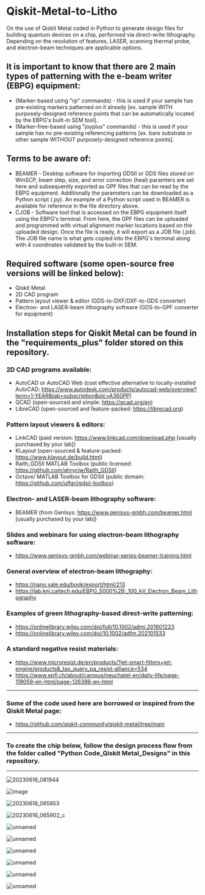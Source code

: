 # Qiskit-Metal-to-Litho
On the use of Qiskit Metal coded in Python to generate design files for building quantum devices on a chip, performed via direct-write lithography. Depending on the resolution of features, LASER, scanning thermal probe, and electron-beam techniques are applicable options.

## It is important to know that there are 2 main types of patterning with the e-beam writer (EBPG) equipment: 
- (Marker-based using "rp" commands) - this is used if your sample has pre-existing markers patterned on it already [ex. sample WITH purposely-designed reference points that can be automatically located by the EBPG's built-in SEM tool].
- (Marker-free-based using "joyplus" commands) - this is used if your sample has no pre-existing referencing patterns [ex. bare substrate or other sample WITHOUT purposely-designed reference points].

## Terms to be aware of:
- BEAMER - Desktop software for importing GDSII or GDS files stored on WinSCP, beam step, size, and error correction (heal) paramters are set here and subsequently exported as GPF files that can be read by the EBPG equipment. Additionally the parameters can be downloaded as a Python script (.py). An example of a Python script used in BEAMER is available for reference in the file directory above.
- CJOB - Software tool that is accessed on the EBPG equipment itself using the EBPG's terminal. From here, the GPF files can be uploaded and programmed with virtual alignment marker locations based on the uploaded design. Once the file is ready, it will export as a JOB file (.job). The JOB file name is what gets copied into the EBPG's terminal along with 4 coordinates validated by the built-in SEM.


## Required software (some open-source free versions will be linked below):
- Qiskit Metal
- 2D CAD program
- Pattern layout viewer & editor (GDS-to-DXF/DXF-to-GDS converter)
- Electron- and LASER-beam lithography software (GDS-to-GPF converter for equipment)

## Installation steps for Qiskit Metal can be found in the "requirements_plus" folder stored on this repository.


### 2D CAD programs available:
- AutoCAD or AutoCAD Web (cost effective alternative to locally-installed AutoCAD: https://www.autodesk.com/products/autocad-web/overview?term=1-YEAR&tab=subscription&plc=A360PP)
- QCAD (open-sourced and simple: https://qcad.org/en)
- LibreCAD (open-sourced and feature-packed: https://librecad.org)

### Pattern layout viewers & editors:
- LinkCAD (paid version: https://www.linkcad.com/download.php [usually purchased by your lab])
- KLayout (open-sourced & feature-packed: https://www.klayout.de/build.html)
- Raith_GDSII MATLAB Toolbox (public licensed: https://github.com/ahryciw/Raith_GDSII)
- Octave/ MATLAB Toolbox for GDSII (public domain: https://github.com/ulfgri/gdsii-toolbox)

### Electron- and LASER-beam lithography software:
- BEAMER (from GenIsys: https://www.genisys-gmbh.com/beamer.html [usually purchased by your lab])

### Slides and webinars for using electron-beam lithography software:
- https://www.genisys-gmbh.com/webinar-series-beamer-training.html

### General overview of electron-beam lithography:
- https://nano.yale.edu/book/export/html/213
- https://lab.kni.caltech.edu/EBPG_5000%2B:_100_kV_Electron_Beam_Lithography

### Examples of green lithography-based direct-write patterning:
- https://onlinelibrary.wiley.com/doi/full/10.1002/admi.201601223
- https://onlinelibrary.wiley.com/doi/10.1002/adfm.202101533

### A standard negative resist materials:
- https://www.microresist.de/en/products/?jet-smart-filters=jet-engine/products&_tax_query_pa_resist-alliance=534
- https://www.epfl.ch/about/campus/neuchatel-en/daily-life/page-119059-en-html/page-126398-en-html
_________________________________________________________________________________________________________________________________________________
### Some of the code used here are borrowed or inspired from the Qiskit Metal page: 
- https://github.com/qiskit-community/qiskit-metal/tree/main
_________________________________________________________________________________________________________________________________________________
### To create the chip below, follow the design process flow from the folder called "Python Code_Qiskit Metal_Designs" in this repository.
_________________________________________________________________________________________________________________________________________________

![20230616_081944](https://github.com/OJB-Quantum/Qiskit-Metal-to-Litho/assets/88035770/7c20c740-19f3-4a0e-b471-a6ab591f89c0)

![image](https://github.com/OJB-Quantum/Qiskit-Metal-to-Litho/assets/88035770/a8553658-9b1f-4c46-a6c2-fdcef7639d29)

![20230616_065853](https://github.com/OJB-Quantum/Qiskit-Metal-to-Litho/assets/88035770/64f21454-8bc6-4187-8a95-9addd3250546)

![20230616_065902_c](https://github.com/OJB-Quantum/Qiskit-Metal-to-Litho/assets/88035770/f60093ac-0778-42f0-818e-b5aa2d728bf0)

![unnamed](https://github.com/OJB-Quantum/Qiskit-Metal-to-Litho/assets/88035770/136c6ce6-568a-4477-ad70-89df4ee516ab)

![unnamed](https://github.com/OJB-Quantum/Qiskit-Metal-to-Litho/assets/88035770/8e46ee3b-b6c8-4299-ac25-240d0c12dc26)

![unnamed](https://github.com/OJB-Quantum/Qiskit-Metal-to-Litho/assets/88035770/b7279c5a-2e3e-4ae4-a178-97611e238094)

![unnamed](https://github.com/OJB-Quantum/Qiskit-Metal-to-Litho/assets/88035770/93227874-124c-4736-802e-37d5e365dc7a)

![unnamed](https://github.com/OJB-Quantum/Qiskit-Metal-to-Litho/assets/88035770/d2b6ae6b-03e3-4483-8e76-7ea20c6aeb34)

![unnamed](https://github.com/OJB-Quantum/Qiskit-Metal-to-Litho/assets/88035770/6993c29a-9c02-4b7c-98f8-3cddacab0ee0)


